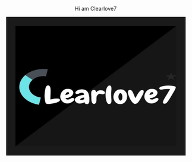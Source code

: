  <p align="center",font="fantasy">Hi am Clearlove7</p>

<p align="center"><img src="/image/image.png" alt="Artboard-1" border="25%"/></p>

